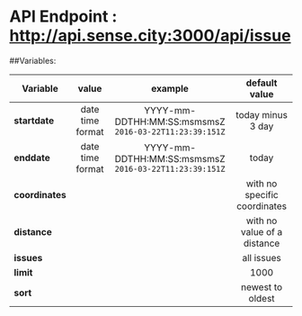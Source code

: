 
# API Endpoint : http://api.sense.city:3000/api/issue

##Variables:


| Variable | value | example | default value |
| --- | :-------------: | :---: | :---: |
| **startdate** | date time format  | YYYY-mm-DDTHH:MM:SS:msmsmsZ <br>```2016-03-22T11:23:39:151Z```| today minus 3 day |
| **enddate** | date time format |  YYYY-mm-DDTHH:MM:SS:msmsmsZ <br>```2016-03-22T11:23:39:151Z```  | today |
| **coordinates** |  |  |  with no specific coordinates |
| **distance** |  |  |  with no value of a distance |
| **issues** |  |  |  all issues |
| **limit** |  |  |  1000 |
| **sort** |  |  |  newest to oldest |
  

